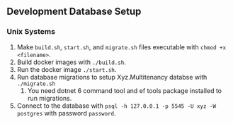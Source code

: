 ## Development Database Setup

### Unix Systems

1. Make `build.sh`, `start.sh`, and `migrate.sh` files executable with `chmod +x <filename>`.
2. Build docker images with `./build.sh`.
3. Run the docker image `./start.sh`.
4. Run database migrations to setup Xyz.Multitenancy databse with `./migrate.sh`
    1. You need dotnet 6 command tool and ef tools package installed to run migrations.
5. Connect to the database with `psql -h 127.0.0.1 -p 5545 -U xyz -W postgres` with password `password`. 

